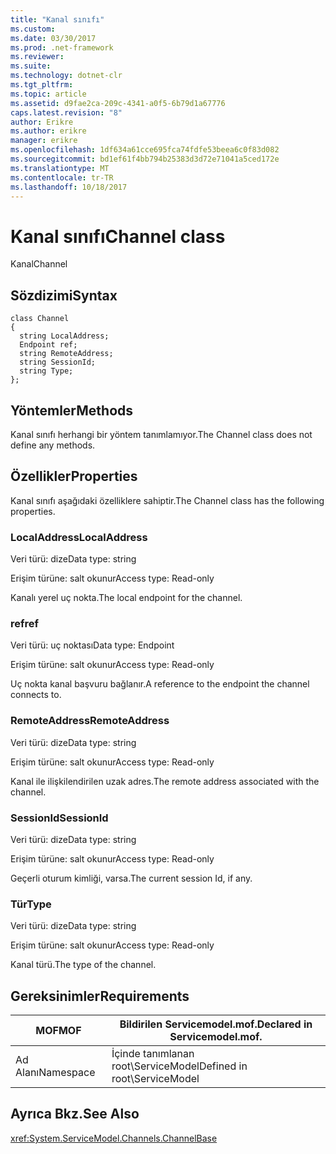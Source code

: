 ```yaml
---
title: "Kanal sınıfı"
ms.custom: 
ms.date: 03/30/2017
ms.prod: .net-framework
ms.reviewer: 
ms.suite: 
ms.technology: dotnet-clr
ms.tgt_pltfrm: 
ms.topic: article
ms.assetid: d9fae2ca-209c-4341-a0f5-6b79d1a67776
caps.latest.revision: "8"
author: Erikre
ms.author: erikre
manager: erikre
ms.openlocfilehash: 1df634a61cce695fca74fdfe53beea6c0f83d082
ms.sourcegitcommit: bd1ef61f4bb794b25383d3d72e71041a5ced172e
ms.translationtype: MT
ms.contentlocale: tr-TR
ms.lasthandoff: 10/18/2017
---
```

# <a name="channel-class"></a><span data-ttu-id="4ad49-102">Kanal sınıfı</span><span class="sxs-lookup"><span data-stu-id="4ad49-102">Channel class</span></span>
<span data-ttu-id="4ad49-103">Kanal</span><span class="sxs-lookup"><span data-stu-id="4ad49-103">Channel</span></span>  
  
## <a name="syntax"></a><span data-ttu-id="4ad49-104">Sözdizimi</span><span class="sxs-lookup"><span data-stu-id="4ad49-104">Syntax</span></span>  
  
```  
class Channel  
{  
  string LocalAddress;  
  Endpoint ref;  
  string RemoteAddress;  
  string SessionId;  
  string Type;  
};  
```  
  
## <a name="methods"></a><span data-ttu-id="4ad49-105">Yöntemler</span><span class="sxs-lookup"><span data-stu-id="4ad49-105">Methods</span></span>  
 <span data-ttu-id="4ad49-106">Kanal sınıfı herhangi bir yöntem tanımlamıyor.</span><span class="sxs-lookup"><span data-stu-id="4ad49-106">The Channel class does not define any methods.</span></span>  
  
## <a name="properties"></a><span data-ttu-id="4ad49-107">Özellikler</span><span class="sxs-lookup"><span data-stu-id="4ad49-107">Properties</span></span>  
 <span data-ttu-id="4ad49-108">Kanal sınıfı aşağıdaki özelliklere sahiptir.</span><span class="sxs-lookup"><span data-stu-id="4ad49-108">The Channel class has the following properties.</span></span>  
  
### <a name="localaddress"></a><span data-ttu-id="4ad49-109">LocalAddress</span><span class="sxs-lookup"><span data-stu-id="4ad49-109">LocalAddress</span></span>  
 <span data-ttu-id="4ad49-110">Veri türü: dize</span><span class="sxs-lookup"><span data-stu-id="4ad49-110">Data type: string</span></span>  
  
 <span data-ttu-id="4ad49-111">Erişim türüne: salt okunur</span><span class="sxs-lookup"><span data-stu-id="4ad49-111">Access type: Read-only</span></span>  
  
 <span data-ttu-id="4ad49-112">Kanalı yerel uç nokta.</span><span class="sxs-lookup"><span data-stu-id="4ad49-112">The local endpoint for the channel.</span></span>  
  
### <a name="ref"></a><span data-ttu-id="4ad49-113">ref</span><span class="sxs-lookup"><span data-stu-id="4ad49-113">ref</span></span>  
 <span data-ttu-id="4ad49-114">Veri türü: uç noktası</span><span class="sxs-lookup"><span data-stu-id="4ad49-114">Data type: Endpoint</span></span>  
  
 <span data-ttu-id="4ad49-115">Erişim türüne: salt okunur</span><span class="sxs-lookup"><span data-stu-id="4ad49-115">Access type: Read-only</span></span>  
  
 <span data-ttu-id="4ad49-116">Uç nokta kanal başvuru bağlanır.</span><span class="sxs-lookup"><span data-stu-id="4ad49-116">A reference to the endpoint the channel connects to.</span></span>  
  
### <a name="remoteaddress"></a><span data-ttu-id="4ad49-117">RemoteAddress</span><span class="sxs-lookup"><span data-stu-id="4ad49-117">RemoteAddress</span></span>  
 <span data-ttu-id="4ad49-118">Veri türü: dize</span><span class="sxs-lookup"><span data-stu-id="4ad49-118">Data type: string</span></span>  
  
 <span data-ttu-id="4ad49-119">Erişim türüne: salt okunur</span><span class="sxs-lookup"><span data-stu-id="4ad49-119">Access type: Read-only</span></span>  
  
 <span data-ttu-id="4ad49-120">Kanal ile ilişkilendirilen uzak adres.</span><span class="sxs-lookup"><span data-stu-id="4ad49-120">The remote address associated with the channel.</span></span>  
  
### <a name="sessionid"></a><span data-ttu-id="4ad49-121">SessionId</span><span class="sxs-lookup"><span data-stu-id="4ad49-121">SessionId</span></span>  
 <span data-ttu-id="4ad49-122">Veri türü: dize</span><span class="sxs-lookup"><span data-stu-id="4ad49-122">Data type: string</span></span>  
  
 <span data-ttu-id="4ad49-123">Erişim türüne: salt okunur</span><span class="sxs-lookup"><span data-stu-id="4ad49-123">Access type: Read-only</span></span>  
  
 <span data-ttu-id="4ad49-124">Geçerli oturum kimliği, varsa.</span><span class="sxs-lookup"><span data-stu-id="4ad49-124">The current session Id, if any.</span></span>  
  
### <a name="type"></a><span data-ttu-id="4ad49-125">Tür</span><span class="sxs-lookup"><span data-stu-id="4ad49-125">Type</span></span>  
 <span data-ttu-id="4ad49-126">Veri türü: dize</span><span class="sxs-lookup"><span data-stu-id="4ad49-126">Data type: string</span></span>  
  
 <span data-ttu-id="4ad49-127">Erişim türüne: salt okunur</span><span class="sxs-lookup"><span data-stu-id="4ad49-127">Access type: Read-only</span></span>  
  
 <span data-ttu-id="4ad49-128">Kanal türü.</span><span class="sxs-lookup"><span data-stu-id="4ad49-128">The type of the channel.</span></span>  
  
## <a name="requirements"></a><span data-ttu-id="4ad49-129">Gereksinimler</span><span class="sxs-lookup"><span data-stu-id="4ad49-129">Requirements</span></span>  
  
|<span data-ttu-id="4ad49-130">MOF</span><span class="sxs-lookup"><span data-stu-id="4ad49-130">MOF</span></span>|<span data-ttu-id="4ad49-131">Bildirilen Servicemodel.mof.</span><span class="sxs-lookup"><span data-stu-id="4ad49-131">Declared in Servicemodel.mof.</span></span>|  
|---------|-----------------------------------|  
|<span data-ttu-id="4ad49-132">Ad Alanı</span><span class="sxs-lookup"><span data-stu-id="4ad49-132">Namespace</span></span>|<span data-ttu-id="4ad49-133">İçinde tanımlanan root\ServiceModel</span><span class="sxs-lookup"><span data-stu-id="4ad49-133">Defined in root\ServiceModel</span></span>|  
  
## <a name="see-also"></a><span data-ttu-id="4ad49-134">Ayrıca Bkz.</span><span class="sxs-lookup"><span data-stu-id="4ad49-134">See Also</span></span>  
 <xref:System.ServiceModel.Channels.ChannelBase>
